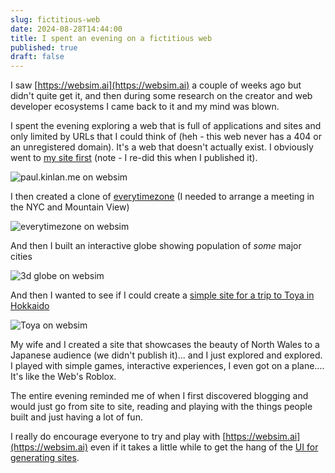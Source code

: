 ```yaml
---
slug: fictitious-web
date: 2024-08-28T14:44:00
title: I spent an evening on a fictitious web
published: true
draft: false
---
```


I saw [https://websim.ai](https://websim.ai) a couple of weeks ago but didn\'t quite get it, and then during some research on the creator and web developer ecosystems I came back to it and my mind was blown.

I spent the evening exploring a web that is full of applications and sites and only limited by URLs that I could think of (heh - this web never has a 404 or an unregistered domain). It\'s a web that doesn\'t actually exist. I obviously went to [my site first](https://websim.ai/@paul_kinlan/paul-kinlan-s-blog) (note - I re-did this when I published it).

![paul.kinlan.me on websim](/images/websim-paulkinlan-me.png)

I then created a clone of [everytimezone](https://websim.ai/@paul_kinlan/everytimezone-com) (I needed to arrange a meeting in the NYC and Mountain View)

![everytimezone on websim](/images/websim-everytimezone.png)

And then I built an interactive globe showing population of *some* major cities

![3d globe on websim](/images/websim-globe.png)

And then I wanted to see if I could create a [simple site for a trip to Toya in Hokkaido](https://websim.ai/@paul_kinlan/discover-toya-a-cultural-journey-in-hokkaido)

![Toya on websim](/images/websim-hokkaido.png)

My wife and I created a site that showcases the beauty of North Wales to a Japanese audience (we didn\'t publish it)... and I just explored and explored. I played with simple games, interactive experiences, I even got on a plane.... It's like the Web's Roblox.

The entire evening reminded me of when I first discovered blogging and would just go from site to site, reading and playing with the things people built and just having a lot of fun.

I really do encourage everyone to try and play with [https://websim.ai](https://websim.ai) even if it takes a little while to get the hang of the [UI for generating sites](https://websim.ai/@katwinter/websim-ui-guide).
